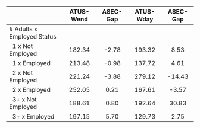 
|                      |    ATUS-Wend |     ASEC-Gap |    ATUS-Wday |     ASEC-Gap |
| -------------------- | :----------: | :----------: | :----------: | :----------: |
| # Adults x Employed Status |              |              |              |              |
| &nbsp;&nbsp;1 x Not Employed |       182.34 |        -2.78 |       193.32 |         8.53 |
| &nbsp;&nbsp;1 x Employed |       213.48 |        -0.98 |       137.72 |         4.61 |
| &nbsp;&nbsp;2 x Not Employed |       221.24 |        -3.88 |       279.12 |       -14.43 |
| &nbsp;&nbsp;2 x Employed |       252.05 |         0.21 |       167.61 |        -3.57 |
| &nbsp;&nbsp;3+ x Not Employed |       188.61 |         0.80 |       192.64 |        30.83 |
| &nbsp;&nbsp;3+ x Employed |       197.15 |         5.70 |       129.73 |         2.75 |


